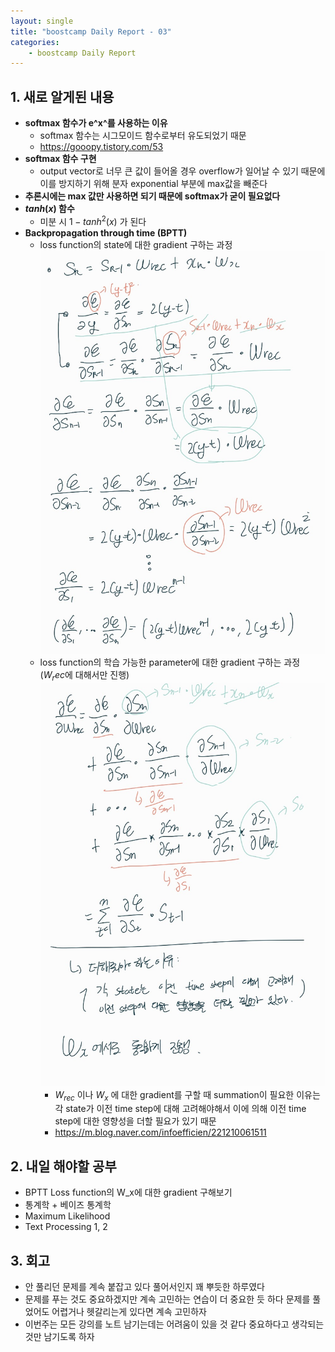 ```yaml
---
layout: single
title: "boostcamp Daily Report - 03"
categories:
	- boostcamp Daily Report
---
```

## 1. 새로 알게된 내용
- **softmax 함수가 e^x^를 사용하는 이유**
	- softmax 함수는 시그모이드 함수로부터 유도되었기 때문
	- https://gooopy.tistory.com/53
- **softmax 함수 구현**
	- output vector로 너무 큰 값이 들어올 경우 overflow가 일어날 수 있기 때문에 이를 방지하기 위해 분자 exponential 부분에 max값을 빼준다
- **추론시에는 max 값만 사용하면 되기 때문에 softmax가 굳이 필요없다**
- **$tanh(x)$ 함수**
	- 미분 시 $1−tanh^2(x)$ 가 된다
- **Backpropagation through time (BPTT)**
	- loss function의 state에 대한 gradient 구하는 과정
![jpg](/assets/images/2022-01-19/20220120_012955422_02.jpg)
	- loss function의 학습 가능한 parameter에 대한  gradient 구하는 과정 ($W_rec$에 대해서만 진행)
![jpg](/assets/images/2022-01-19/20220120_012955422_03.jpg)
		- $W_{rec}$ 이나 $W_x$ 에 대한 gradient를 구할 때 summation이 필요한 이유는 각 state가 이전 time step에 대해 고려해야해서 이에 의해 이전 time step에 대한 영향성을 더할 필요가 있기 때문
		- https://m.blog.naver.com/infoefficien/221210061511
## 2. 내일 해야할 공부
- BPTT Loss function의 W_x에 대한 gradient 구해보기
- 통계학 + 베이즈 통계학
- Maximum Likelihood
- Text Processing 1, 2

## 3. 회고
- 안 풀리던 문제를 계속 붙잡고 있다 풀어서인지 꽤 뿌듯한 하루였다
- 문제를 푸는 것도 중요하겠지만 계속 고민하는 연습이 더 중요한 듯 하다 문제를 풀었어도 어렵거나 헷갈리는게 있다면 계속 고민하자
- 이번주는 모든 강의를 노트 남기는데는 어려움이 있을 것 같다 중요하다고 생각되는 것만 남기도록 하자
